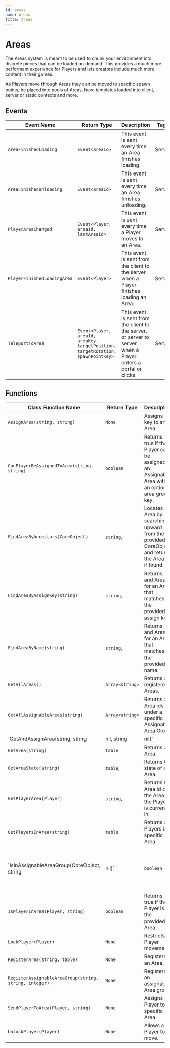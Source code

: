 ```yaml
---
id: areas
name: Areas
title: Areas
---
```


# Areas

The Areas system is meant to be used to chunk your environment into discrete pieces that can be loaded on demand.
This provides a much more performant experience for Players and lets creators include much more content in their
games.

As Players move through Areas they can be moved to specific spawn points, be placed into pools of Areas, have
templates loaded into client, server or static contexts and more.

## Events

| Event Name | Return Type | Description | Tags |
| ---------- | ----------- | ----------- | ---- |
| `AreaFinishedLoading` | `Event<areaId>`| This event is sent every time an Area finishes loading. | Server |
| `AreaFinishedUnloading` | `Event<areaId>`| This event is sent every time an Area finishes unloading. | Server |
| `PlayerAreaChanged` | `Event<Player, areaId, lastAreaId>`| This event is sent every time a Player moves to an Area. | Server |
| `PlayerFinishedLoadingArea` | `Event<Player>`| This event is sent from the client to the server when a Player finishes loading an Area. | Server |
| `TeleportToArea` | `Event<Player, areaId, areaKey, targetPosition, targetRotation, spawnPointKey>`| This event is sent from the client to the server, or server to server when a Player enters a portal or clicks | Server |

## Functions

| Class Function Name | Return Type | Description | Tags |
| ------------------- | ----------- | ----------- | ---- |
| `AssignArea(string, string)` | `None` | Assigns a key to an Area. | None |
| `CanPlayerBeAssignedToArea(string, string)` | `boolean` | Returns true if the Player can be assigned to an Assignable Area with an optional area group key. | None |
| `FindAreaByAncestors(CoreObject)` | `string`,  | Locates an Area by searching upward from the provided CoreObject and returns the Area Id if found. | None |
| `FindAreaByAssignKey(string)` | `string`,  | Returns and Area Id for an Area that matches the provided assign key. | None |
| `FindAreaByName(string)` | `string`,  | Returns and Area Id for an Area that matches the provided name. | None |
| `GetAllAreas()` | `Array<string>` | Returns all registered Areas. | None |
| `GetAllAssignableAreas(string)` | `Array<string>` | Returns all Area ids under a specific Assignable Area Group. | None |
| `GetAndAssignArea(string, string|nil, string|nil)` | `string`,  | Given a key, this function will either find an 'assignable' area that has the same key, or find an empty 'assignable' area and assign it to this key. Returns the Area Id if one is found or assigned. | None |
| `GetArea(string)` | `table` | Returns an Area. | None |
| `GetAreaState(string)` | `table`,  | Returns the state of an Area. | None |
| `GetPlayerArea(Player)` | `string`,  | Returns the Area Id of the Area the Player is currently in. | None |
| `GetPlayersInArea(string)` | `table` | Returns all Players in a specific Area. | None |
| `IsInAssignableAreaGroup(CoreObject, string|nil)` | `boolean` | Returns true if the Area is part of an assignable Areas group. | None |
| `IsPlayerInArea(Player, string)` | `boolean` | Returns true if the Player is in the provided Area. | None |
| `LockPlayer(Player)` | `None` | Restricts Player movement. | None |
| `RegisterArea(string, table)` | `None` | Registers an Area. | None |
| `RegisterAssignableAreaGroup(string, string, integer)` | `None` | Registers an assignable Area group. | None |
| `SendPlayerToArea(Player, string)` | `None` | Assigns a Player to a specific Area. | None |
| `UnlockPlayer(Player)` | `None` | Allows a Player to move. | None |
